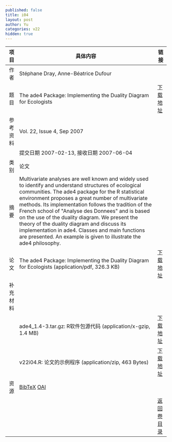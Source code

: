 ```yaml
---
published: false
title: i04
layout: post
author: Yu
categories: v22
hidden: true
---
```


| 项目 | 具体内容 | 链接 |
|---:|---|---|
| 作者 | Stéphane Dray, Anne-Béatrice Dufour| |
| 题目 |The ade4 Package: Implementing the Duality Diagram for Ecologists | [下载地址](http://www.jstatsoft.org/v22/i04/paper) |
| 参考资料 |Vol. 22, Issue 4, Sep 2007 | |
| | 提交日期 2007-02-13, 接收日期 2007-06-04| | 
| 类别 | 论文| |
| 摘要 | Multivariate analyses are well known and widely used to identify and understand structures of ecological communities. The ade4 package for the R statistical environment proposes a great number of multivariate methods. Its implementation follows the tradition of the French school of "Analyse des Donnees" and is based on the use of the duality diagram. We present the theory of the duality diagram and discuss its implementation in ade4. Classes and main functions are presented. An example is given to illustrate the ade4 philosophy.| |
| 论文 | The ade4 Package: Implementing the Duality Diagram for Ecologists  (application/pdf, 326.3 KB)| [下载地址](http://www.jstatsoft.org/v22/i04/paper) |
| 补充材料 | | |
| |ade4_1.4-3.tar.gz: R软件包源代码  (application/x-gzip, 1.4 MB)|  [下载地址](http://www.jstatsoft.org/v22/i04/supp/1) |
| |v22i04.R: 论文的示例程序  (application/zip, 463 Bytes)|  [下载地址](http://www.jstatsoft.org/v22/i04/supp/2) |
| 资源 | [BibTeX](http://www.jstatsoft.org/v22/i04/bibtex) [OAI](http://www.jstatsoft.org/oai?verb=GetRecord&identifier=oai.jstatsoft/v22/i04&prefix=oai_dc)| |
| |  | [返回卷目录]({{site.baseurl}}/volume/v22.html) |